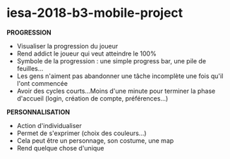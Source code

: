 # iesa-2018-b3-mobile-project

**PROGRESSION**


- Visualiser la progression du joueur 
- Rend addict le joueur qui veut atteindre le 100%
- Symbole de la progression : une simple progress bar, une pile de feuilles...
- Les gens n'aiment pas abandonner une tâche incomplète une fois qu'il l'ont commencée 
- Avoir des cycles courts...Moins d'une minute pour terminer la phase d'accueil (login, création de compte, préférences...)



**PERSONNALISATION**


- Action d'individualiser
- Permet de s'exprimer (choix des couleurs...)
- Cela peut être un personnage, son costume, une map
- Rend quelque chose d'unique
